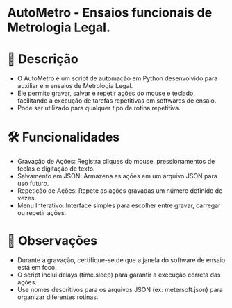 # AutoMetro - Ensaios funcionais de Metrologia Legal.

# 📌 Descrição
 - O AutoMetro é um script de automação em Python desenvolvido para auxiliar em ensaios de Metrologia Legal.
 - Ele permite gravar, salvar e repetir ações do mouse e teclado, facilitando a execução de tarefas repetitivas em softwares de ensaio.
 - Pode ser utilizado para qualquer tipo de rotina repetitiva.

# 🛠 Funcionalidades
 - Gravação de Ações: Registra cliques do mouse, pressionamentos de teclas e digitação de texto.
 - Salvamento em JSON: Armazena as ações em um arquivo JSON para uso futuro.
 - Repetição de Ações: Repete as ações gravadas um número definido de vezes.
 - Menu Interativo: Interface simples para escolher entre gravar, carregar ou repetir ações.

# 🛑 Observações
 - Durante a gravação, certifique-se de que a janela do software de ensaio está em foco.
 - O script inclui delays (time.sleep) para garantir a execução correta das ações.
 - Use nomes descritivos para os arquivos JSON (ex: metersoft.json) para organizar diferentes rotinas.
